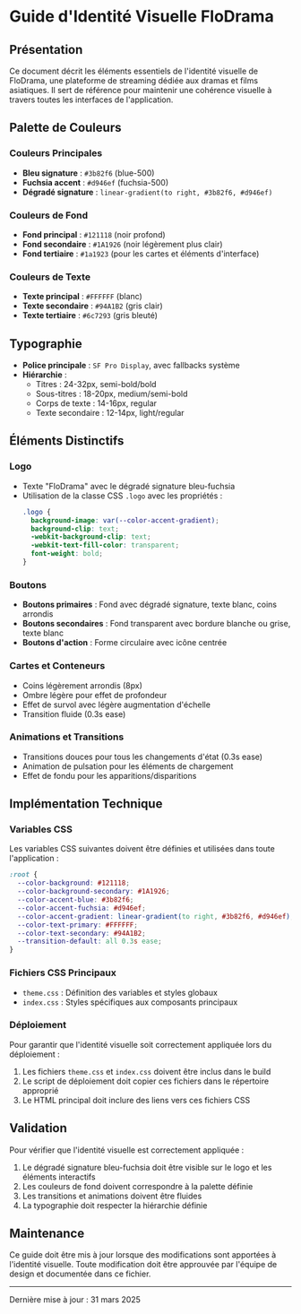 # Guide d'Identité Visuelle FloDrama

## Présentation
Ce document décrit les éléments essentiels de l'identité visuelle de FloDrama, une plateforme de streaming dédiée aux dramas et films asiatiques. Il sert de référence pour maintenir une cohérence visuelle à travers toutes les interfaces de l'application.

## Palette de Couleurs

### Couleurs Principales
- **Bleu signature** : `#3b82f6` (blue-500)
- **Fuchsia accent** : `#d946ef` (fuchsia-500)
- **Dégradé signature** : `linear-gradient(to right, #3b82f6, #d946ef)`

### Couleurs de Fond
- **Fond principal** : `#121118` (noir profond)
- **Fond secondaire** : `#1A1926` (noir légèrement plus clair)
- **Fond tertiaire** : `#1a1923` (pour les cartes et éléments d'interface)

### Couleurs de Texte
- **Texte principal** : `#FFFFFF` (blanc)
- **Texte secondaire** : `#94A1B2` (gris clair)
- **Texte tertiaire** : `#6c7293` (gris bleuté)

## Typographie
- **Police principale** : `SF Pro Display`, avec fallbacks système
- **Hiérarchie** :
  - Titres : 24-32px, semi-bold/bold
  - Sous-titres : 18-20px, medium/semi-bold
  - Corps de texte : 14-16px, regular
  - Texte secondaire : 12-14px, light/regular

## Éléments Distinctifs

### Logo
- Texte "FloDrama" avec le dégradé signature bleu-fuchsia
- Utilisation de la classe CSS `.logo` avec les propriétés :
  ```css
  .logo {
    background-image: var(--color-accent-gradient);
    background-clip: text;
    -webkit-background-clip: text;
    -webkit-text-fill-color: transparent;
    font-weight: bold;
  }
  ```

### Boutons
- **Boutons primaires** : Fond avec dégradé signature, texte blanc, coins arrondis
- **Boutons secondaires** : Fond transparent avec bordure blanche ou grise, texte blanc
- **Boutons d'action** : Forme circulaire avec icône centrée

### Cartes et Conteneurs
- Coins légèrement arrondis (8px)
- Ombre légère pour effet de profondeur
- Effet de survol avec légère augmentation d'échelle
- Transition fluide (0.3s ease)

### Animations et Transitions
- Transitions douces pour tous les changements d'état (0.3s ease)
- Animation de pulsation pour les éléments de chargement
- Effet de fondu pour les apparitions/disparitions

## Implémentation Technique

### Variables CSS
Les variables CSS suivantes doivent être définies et utilisées dans toute l'application :

```css
:root {
  --color-background: #121118;
  --color-background-secondary: #1A1926;
  --color-accent-blue: #3b82f6;
  --color-accent-fuchsia: #d946ef;
  --color-accent-gradient: linear-gradient(to right, #3b82f6, #d946ef);
  --color-text-primary: #FFFFFF;
  --color-text-secondary: #94A1B2;
  --transition-default: all 0.3s ease;
}
```

### Fichiers CSS Principaux
- `theme.css` : Définition des variables et styles globaux
- `index.css` : Styles spécifiques aux composants principaux

### Déploiement
Pour garantir que l'identité visuelle soit correctement appliquée lors du déploiement :

1. Les fichiers `theme.css` et `index.css` doivent être inclus dans le build
2. Le script de déploiement doit copier ces fichiers dans le répertoire approprié
3. Le HTML principal doit inclure des liens vers ces fichiers CSS

## Validation
Pour vérifier que l'identité visuelle est correctement appliquée :

1. Le dégradé signature bleu-fuchsia doit être visible sur le logo et les éléments interactifs
2. Les couleurs de fond doivent correspondre à la palette définie
3. Les transitions et animations doivent être fluides
4. La typographie doit respecter la hiérarchie définie

## Maintenance
Ce guide doit être mis à jour lorsque des modifications sont apportées à l'identité visuelle. Toute modification doit être approuvée par l'équipe de design et documentée dans ce fichier.

---

Dernière mise à jour : 31 mars 2025
